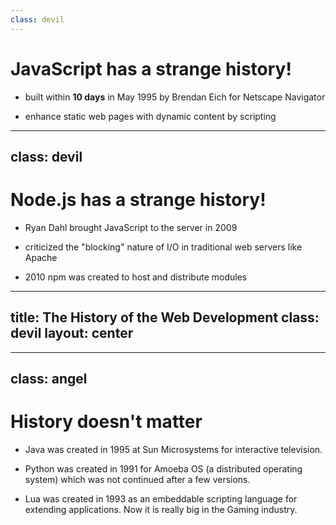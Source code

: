 ```yaml
---
class: devil
---
```


# JavaScript has a strange history!

- built within **10 days** in May 1995 by Brendan Eich for Netscape Navigator

- enhance static web pages with dynamic content by scripting

<!-- TODO: insert logo of netscape navigator -->
<!-- TODO: insert picture of Java applet? -->

<!--
- Just 10 days!!
-->

---
class: devil
---

# Node.js has a strange history!

- Ryan Dahl brought JavaScript to the server in 2009

- criticized the "blocking" nature of I/O in traditional web servers like Apache

<!-- TODO: insert logo of Apache Http -->

- 2010 npm was created to host and distribute modules

<!-- TODO: insert Talk where Dahl regrets it -->

<!--
- ported V8 JavaScript engine from Google Chrome to Linux
-->

---
title: The History of the Web Development
class: devil
layout: center
---

<Youtube id="aXcuz6fn8_w" height="500px" />

<!--
- from here on, web development is a complete mess
-->

---
class: angel
---

# History doesn't matter

- Java was created in 1995 at Sun Microsystems for interactive television.

- Python was created in 1991 for Amoeba OS (a distributed operating system) which was not continued after a few versions.

- Lua was created in 1993 as an embeddable scripting language for extending applications. Now it is really big in the Gaming industry.

<!--
NOTES
-->

